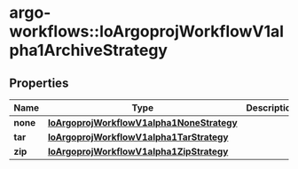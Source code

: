 # argo-workflows::IoArgoprojWorkflowV1alpha1ArchiveStrategy

## Properties
Name | Type | Description | Notes
------------ | ------------- | ------------- | -------------
**none** | [**IoArgoprojWorkflowV1alpha1NoneStrategy**](IoArgoprojWorkflowV1alpha1NoneStrategy.md) |  | [optional] 
**tar** | [**IoArgoprojWorkflowV1alpha1TarStrategy**](IoArgoprojWorkflowV1alpha1TarStrategy.md) |  | [optional] 
**zip** | [**IoArgoprojWorkflowV1alpha1ZipStrategy**](IoArgoprojWorkflowV1alpha1ZipStrategy.md) |  | [optional] 


